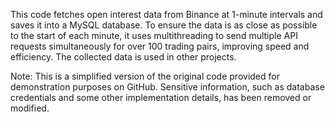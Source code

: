This code fetches open interest data from Binance at 1-minute intervals and 
saves it into a MySQL database. To ensure the data is as close as possible
to the start of each minute, it uses multithreading to send multiple 
API requests simultaneously for over 100 trading pairs, improving speed and efficiency. 
The collected data is used in other projects.

Note:
This is a simplified version of the original code provided for demonstration purposes on GitHub. 
Sensitive information, such as database credentials and some 
other implementation details, has been removed or modified.